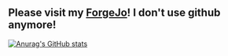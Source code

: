 
## Please visit my [ForgeJo](https:/git.nullafati.xyz/LimePotato)! I don't use github anymore!

[![Anurag's GitHub stats](https://github-readme-stats.vercel.app/api?username=limepotato&count_private=true&bg_color=24273a&text_color=cad3f5&icon_color=c6a0f6&title_color=8bd5ca)](https://github.com/anuraghazra/github-readme-stats) 
